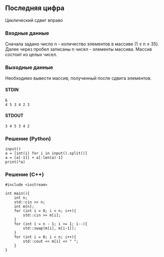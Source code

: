 ## Последняя цифра
Циклический сдвиг вправо

### Входные данные
Сначала задано число n - количество элементов в массиве (1 ≤ n ≤ 35).
Далее через пробел записаны n чисел - элементы массива.
Массив состоит из целых чисел.

### Выходные данные
Необходимо вывести массив, полученный после сдвига элементов.

#### STDIN
    6
    4 5 3 4 2 3
#### STDOUT
    3 4 5 3 4 2

### Решение (Python)
    input()
    a = [int(i) for i in input().split()]
    a = [a[-1]] + a[:len(a)-1]
    print(*a)

### Решение (C++)
```
#include <iostream>

int main(){
    int n;
    std::cin >> n;
    int m[n];
    for (int i = 0; i < n; i++){
        std::cin >> m[i];
    }
    for (int i = n - 1; i >= 1; i--){
        std::swap(m[i], m[i-1]);
    }
    for (int i = 0; i < n; i++){
        std::cout << m[i] << " ";
    }
}
```
